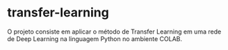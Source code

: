 # transfer-learning
O projeto consiste em aplicar o método de Transfer Learning em uma rede de Deep Learning na linguagem Python no ambiente COLAB. 
